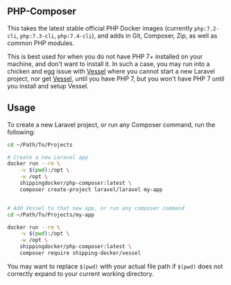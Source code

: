 ## PHP-Composer

This takes the latest stable official PHP Docker images (currently `php:7.2-cli`, `php:7.3-cli`, `php:7.4-cli`), and adds in Git, Composer, Zip, as well as common PHP modules.

This is best  used for when you do not have PHP 7+ installed on your machine, and don't want to install it. In such a case, you may run into a chicken and egg issue with [Vessel](https://vessel.shippingdocker.com) where you cannot start a new Laravel project, nor get [Vessel](https://vessel.shippingdocker.com), until you have PHP 7, but you won't have PHP 7 until you install and setup Vessel.

## Usage

To create a new Laravel project, or run any Composer command, run the following:

```bash
cd ~/Path/To/Projects

# Create a new Laravel app
docker run --rm \
    -v $(pwd):/opt \
    -w /opt \
    shippingdocker/php-composer:latest \
    composer create-project laravel/laravel my-app


# Add Vessel to that new app, or run any composer command
cd ~/Path/To/Projects/my-app

docker run --rm \
    -v $(pwd):/opt \
    -w /opt \
    shippingdocker/php-composer:latest \
    composer require shipping-docker/vessel
```

You may want to replace `$(pwd)` with your actual file path if `$(pwd)` does not correctly expand to your current working directory.

